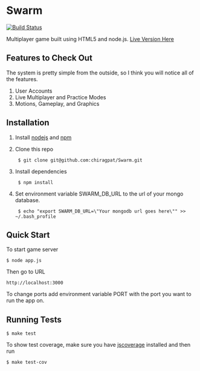 Swarm
===
[![Build Status](https://api.travis-ci.org/chiragpat/Swarm.png)](http://travis-ci.org/chiragpat/Swarm)


Multiplayer game built using HTML5 and node.js.
[Live Version Here](http://swarm.chiragpat.com)

## Features to Check Out

The system is pretty simple from the outside, so I think you will notice all of the features.

1. User Accounts
2. Live Multiplayer and Practice Modes
3. Motions, Gameplay, and Graphics

## Installation

1. Install [nodejs](https://github.com/joyent/node) and [npm](https://github.com/isaacs/npm)
2. Clone this repo

        $ git clone git@github.com:chiragpat/Swarm.git

3. Install dependencies

        $ npm install

4. Set environment variable SWARM_DB_URL to the url of your mongo database.

        $ echo "export SWARM_DB_URL=\"Your mongodb url goes here\"" >> ~/.bash_profile


## Quick Start
To start game server

    $ node app.js

Then go to URL

    http://localhost:3000

To change ports add environment variable PORT with the port you want to run the app on.

## Running Tests
    $ make test

To show test coverage, make sure you have [jscoverage](http://siliconforks.com/jscoverage/) installed and then run

    $ make test-cov
